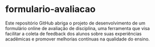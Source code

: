 # formulario-avaliacao
Este repositório GitHub abriga o projeto de desenvolvimento de um formulário online de avaliação de disciplina, uma ferramenta que visa facilitar a coleta de feedback dos alunos sobre suas experiências acadêmicas e promover melhorias contínuas na qualidade do ensino.
